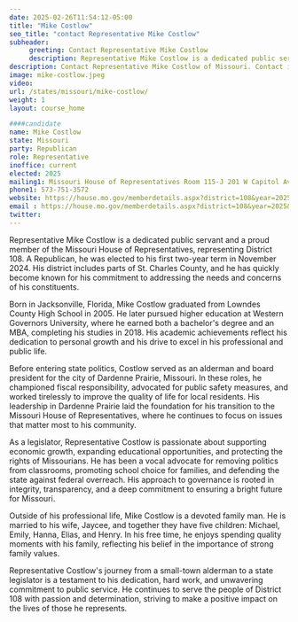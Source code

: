 ```yaml
---
date: 2025-02-26T11:54:12-05:00
title: "Mike Costlow"
seo_title: "contact Representative Mike Costlow"
subheader:
     greeting: Contact Representative Mike Costlow
     description: Representative Mike Costlow is a dedicated public servant and a proud member of the Missouri House of Representatives, representing District 108. He assumed office on January 8, 2025. His current term ends on January 6, 2027.
description: Contact Representative Mike Costlow of Missouri. Contact information for Mike Costlow includes email address, phone number, and mailing address.
image: mike-costlow.jpeg
video:
url: /states/missouri/mike-costlow/
weight: 1
layout: course_home

####candidate
name: Mike Costlow
state: Missouri
party: Republican
role: Representative
inoffice: current
elected: 2025
mailing1: Missouri House of Representatives Room 115-J 201 W Capitol Ave Jefferson City, MO 65101
phone1: 573-751-3572
website: https://house.mo.gov/memberdetails.aspx?district=108&year=2025&code=R/
email : https://house.mo.gov/memberdetails.aspx?district=108&year=2025&code=R/
twitter: 
---
```

Representative Mike Costlow is a dedicated public servant and a proud member of the Missouri House of Representatives, representing District 108. A Republican, he was elected to his first two-year term in November 2024. His district includes parts of St. Charles County, and he has quickly become known for his commitment to addressing the needs and concerns of his constituents.

Born in Jacksonville, Florida, Mike Costlow graduated from Lowndes County High School in 2005. He later pursued higher education at Western Governors University, where he earned both a bachelor's degree and an MBA, completing his studies in 2018. His academic achievements reflect his dedication to personal growth and his drive to excel in his professional and public life.

Before entering state politics, Costlow served as an alderman and board president for the city of Dardenne Prairie, Missouri. In these roles, he championed fiscal responsibility, advocated for public safety measures, and worked tirelessly to improve the quality of life for local residents. His leadership in Dardenne Prairie laid the foundation for his transition to the Missouri House of Representatives, where he continues to focus on issues that matter most to his community.

As a legislator, Representative Costlow is passionate about supporting economic growth, expanding educational opportunities, and protecting the rights of Missourians. He has been a vocal advocate for removing politics from classrooms, promoting school choice for families, and defending the state against federal overreach. His approach to governance is rooted in integrity, transparency, and a deep commitment to ensuring a bright future for Missouri.

Outside of his professional life, Mike Costlow is a devoted family man. He is married to his wife, Jaycee, and together they have five children: Michael, Emily, Hanna, Elias, and Henry. In his free time, he enjoys spending quality moments with his family, reflecting his belief in the importance of strong family values.

Representative Costlow's journey from a small-town alderman to a state legislator is a testament to his dedication, hard work, and unwavering commitment to public service. He continues to serve the people of District 108 with passion and determination, striving to make a positive impact on the lives of those he represents.
